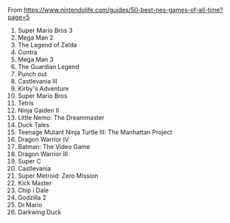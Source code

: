 From https://www.nintendolife.com/guides/50-best-nes-games-of-all-time?page=5

1. Super Mario Bros 3
2. Mega Man 2
3. The Legend of Zelda
4. Contra
5. Mega Man 3
6. The Guardian Legend
7. Punch out
8. Castlevania III
9. Kirby's Adventure
10. Super Mario Bros
11. Tetris
12. Ninja Gaiden II
13. Little Nemo: The Dreammaster
14. Duck Tales
15. Teenage Mutant Ninja Turtle III: The Manhattan Project
16. Dragon Warrior IV
17. Batman: The Video Game
18. Dragon Warrior III
19. Super C
20. Castlevania
21. Super Metroid: Zero Mission
22. Kick Master
23. Chip i Dale
24. Godzilla 2
25. Dr.Mario
26. Darkwing Duck

